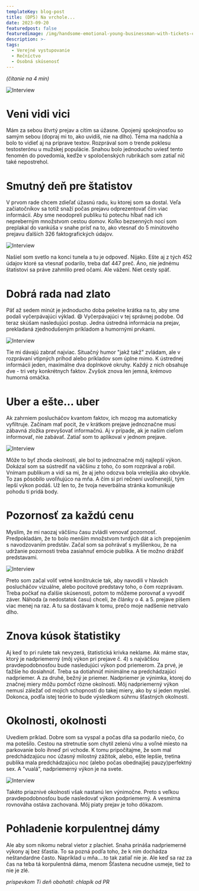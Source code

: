 ```yaml
---
templateKey: blog-post
title: (DP5) Na vrchole...
date: 2023-09-20
featuredpost: false
featuredimage: /img/handsome-emotional-young-businessman-with-tickets-cocktail.jpg
description: >-
tags:
  - Verejné vystupovanie
  - Rečníctvo
  - Osobná skúsenosť
---
```


*(čítanie na 4 min)*


![Interview](/img/crazy-man-dancing-funny-expression.jpg)

# Veni vidi vici

Mám za sebou štvrtý prejav a cítim sa úžasne. Opojený spokojnosťou so samým sebou (dopraj mi to, ako uvidíš,
nie na dlho). Téma ma nadchla a bolo to vidieť aj na príprave textov. Rozprával som o trende poklesu testosterónu
u mužskej populácie. Snahou bolo jednoducho uviesť tento fenomén do povedomia, keďže v spoločenských rubrikách som
zatiaľ nič také nepostrehol.

# Smutný deň pre štatistov

V prvom rade chcem zdieľať úžasnú radu, ku ktorej som sa dostal. Veľa začiatočníkov sa totiž snaží počas prejavu
odprezentovať čím viac informácií. Aby sme neodopreli publiku tú potechu hĺbať nad ich nepreberným množstvom cestou
domov. Koľko bezsenných nocí som preplakal do vankúša v snahe prísť na to, ako vtesnať do 5 minútového prejavu
ďalších 326 faktografických údajov. 


![Interview](/img/top-view-smiley-face-growth-chart.jpg)


Našiel som svetlo na konci tunela a tu je odpoveď. Nijako. Ešte aj z tých 452 údajov ktoré sa vtesnať podarilo,
treba dať 447 preč. Áno, nie jednému štatistovi sa práve zahmlilo pred očami. Ale vážení. Niet cesty späť. 

# Dobrá rada nad zlato

Päť až sedem minút je jednoducho doba pekelne krátka na to, aby sme podali vyčerpávajúci výklad. 😄 Vyčerpávajúci v
tej správnej podobe. Od teraz skúšam nasledujúci postup. Jedna ústredná informácia na prejav, prekladaná zjednodušeným
príkladom a humornými prvkami. 

![Interview](/img/nice-job-it-was-awesome-portrait.jpg)

Tie mi dávajú zabrať najviac. Situačný humor "jakž takž" zvládam, ale v rozprávaní vtipných príhod alebo príkladov som
úplne mimo. K ústrednej informácii jeden, maximálne dva doplnkové okruhy. Každý z nich obsahuje dve - tri vety konkrétnych
faktov. Zvyšok znova len jemná, krémovo humorná omáčka.

# Uber a ešte... uber

Ak zahrniem poslucháčov kvantom faktov, ich mozog ma automaticky vyfiltruje. Začínam mať pocit, že v krátkom prejave
jednoznačne musí zábavná zložka prevyšovať informačnú. Aj v prípade, ak je našim cieľom informovať, nie zabávať. Zatiaľ
som to aplikoval v jednom prejave. 

![Interview](/img/crazy-man-angry-expression.jpg)

Môže to byť zhoda okolností, ale bol to jednoznačne môj najlepší výkon. Dokázal som sa sústrediť na väčšinu z toho, čo
som rozprával a robil. Vnímam publikum a vidí sa mi, že aj jeho odozva bola vrelejšia ako obvykle. To zas pôsobilo
uvoľňujúco na mňa. A čím si pri rečnení uvoľnenejší, tým lepší výkon podáš. Už len to, že tvoja neverbálna stránka
komunikuje pohodu ti pridá body.

# Pozornosť za každú cenu

Myslím, že mi naozaj väčšinu času zvládli venovať pozornosť. Predpokladám, že to bolo menším množstvom tvrdých dát a ich
prepojením s navodzovaním predstáv. Začal som sa pohrávať s myšlienkou, že na udržanie pozornosti treba zasiahnuť emócie
publika. A tie možno dráždiť predstavami. 

![Interview](/img/scared-emotional-bearded-male-superhero.jpg)


Preto som začal voliť vetné konštrukcie tak, aby navodili v hlavách poslucháčov vizuálne, alebo pocitové predstavy toho,
o čom rozprávam. Treba počkať na ďalšie skúsenosti, potom to môžeme porovnať a vyvodiť záver. Náhoda (a nedostatok času)
chceli, že články o 4. a 5. prejave píšem viac menej na raz. A tu sa dostávam k tomu, prečo moje nadšenie netrvalo dlho.

# Znova kúsok štatistiky

Aj keď to pri rulete tak nevyzerá, štatistická krivka neklame. Ak máme stav, ktorý je nadpriemerný (môj výkon pri prejave
č. 4) s najväčšou pravdepodobnosťou bude nasledujúci výkon pod priemerom. Za prvé, je ťažšie ho dosiahnúť. Treba sa
dotiahnúť minimálne na predchádzajúci nadpriemer. A za druhé, bežný je priemer. Nadpriemer je výnimka, ktorej do značnej
miery môžu pomôcť rôzne okolnosti. Môj nadpriemerný výkon nemusí záležať od mojich schopností do takej miery, ako by si
jeden myslel. Dokonca, podľa istej teórie to bude výsledkom súhrnu šťastných okolností. 

# Okolnosti, okolnosti

Uvediem príklad. Dobre som sa
vyspal a počas dňa sa podarilo niečo, čo ma potešilo. Cestou na stretnutie som chytil zelenú vlnu a voľné miesto na
parkovanie bolo ihneď pri vchode. K tomu pripočítajme, že som mal predchádzajúcu noc úžasný milostný zážitok, alebo, ešte
lepšie, tretina publika mala predchádzajúcu noc (alebo počas obednajšej pauzy)perfektný sex. A "vualá", nadpriemerný výkon
je na svete. 

![Interview](/img/young-man-yellow-turtleneck-red-glasses.jpg)


Takéto priaznivé okolnosti však nastanú len výnimočne. Preto s veľkou pravdepodobnosťou bude nasledovať výkon podpriemerný.
A vesmírna rovnováha ostáva zachovaná. Môj piaty prejav je toho dôkazom.

# Pohladenie korpulentnej dámy

Ale aby som nikomu nebral vietor z plachiet. Snaha prináša nadpriemerné výkony aj bez šťastia. To sa pozná podľa toho, že k
nim dochádza neštandardne často. Napríklad u mňa....to tak zatiaľ nie je. Ale keď sa raz za čas na teba tá korpulentná dáma,
menom Šťastena necudne usmeje, tiež to nie je zlé.

*príspevkom Ti deň obohatil: chlapík od PR*
